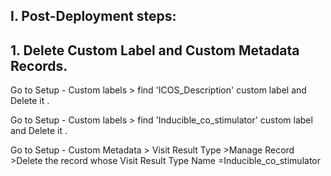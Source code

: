 ## I. Post-Deployment steps:

## 1. Delete Custom Label and Custom Metadata Records.

Go to Setup - Custom labels > find 'ICOS_Description' custom label and Delete it .

Go to Setup - Custom labels > find 'Inducible_co_stimulator' custom label and Delete it .

Go to Setup - Custom Metadata > Visit Result Type >Manage Record >Delete the record whose Visit Result Type Name =Inducible_co_stimulator
